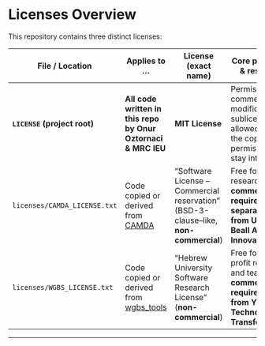 # Licenses Overview

This repository contains three distinct licenses:

| File / Location                    | Applies to …                               | License (exact name)                                   | Core permissions & restrictions |
|------------------------------------|--------------------------------------------|--------------------------------------------------------|---------------------------------|
| **`LICENSE` (project root)**       | **All code written in this repo by Onur Oztornaci & MRC IEU** | **MIT License** | Permissive; commercial use, modification, sublicensing all allowed as long as the copyright & permission notice stay intact. |
| `licenses/CAMDA_LICENSE.txt`       | Code copied or derived from [CAMDA](https://github.com/JiejunShi/CAMDA) | “Software License – Commercial reservation” (BSD-3-clause–like, **non-commercial**) | Free for research/teaching; **commercial use requires a separate license from UC Irvine Beall Applied Innovation**. |
| `licenses/WGBS_LICENSE.txt`        | Code copied or derived from [wgbs_tools](https://github.com/nloyfer/wgbs_tools) | “Hebrew University Software Research License” (**non-commercial**) | Free for non-profit research and teaching; **commercial use requires a license from Yissum Technology Transfer**. |

---

